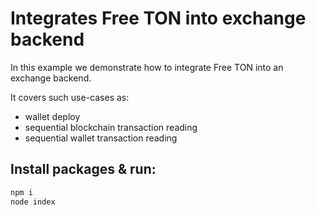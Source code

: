 # Integrates Free TON into exchange backend

In this example we demonstrate how to integrate Free TON into an exchange backend.

It covers such use-cases as: 
- wallet deploy 
- sequential blockchain transaction reading
- sequential wallet transaction reading

## Install packages & run:

```sh
npm i
node index
```
